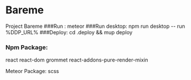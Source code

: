 # Bareme
Project Bareme
###Run :
meteor
###Run desktop: 
npm run desktop -- run %DDP_URL%
###Deploy: 
cd .deploy &amp;&amp; mup deploy

### Npm Package:
react
react-dom
grommet
react-addons-pure-render-mixin

Meteor Package:
scss
